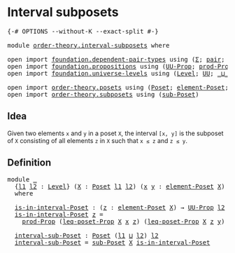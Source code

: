# Interval subposets

<pre class="Agda"><a id="31" class="Symbol">{-#</a> <a id="35" class="Keyword">OPTIONS</a> <a id="43" class="Pragma">--without-K</a> <a id="55" class="Pragma">--exact-split</a> <a id="69" class="Symbol">#-}</a>

<a id="74" class="Keyword">module</a> <a id="81" href="order-theory.interval-subposets.html" class="Module">order-theory.interval-subposets</a> <a id="113" class="Keyword">where</a>

<a id="120" class="Keyword">open</a> <a id="125" class="Keyword">import</a> <a id="132" href="foundation.dependent-pair-types.html" class="Module">foundation.dependent-pair-types</a> <a id="164" class="Keyword">using</a> <a id="170" class="Symbol">(</a><a id="171" href="foundation-core.dependent-pair-types.html#502" class="Record">Σ</a><a id="172" class="Symbol">;</a> <a id="174" href="foundation-core.dependent-pair-types.html#575" class="InductiveConstructor">pair</a><a id="178" class="Symbol">;</a> <a id="180" href="foundation-core.dependent-pair-types.html#592" class="Field">pr1</a><a id="183" class="Symbol">;</a> <a id="185" href="foundation-core.dependent-pair-types.html#604" class="Field">pr2</a><a id="188" class="Symbol">)</a>
<a id="190" class="Keyword">open</a> <a id="195" class="Keyword">import</a> <a id="202" href="foundation.propositions.html" class="Module">foundation.propositions</a> <a id="226" class="Keyword">using</a> <a id="232" class="Symbol">(</a><a id="233" href="foundation-core.propositions.html#1380" class="Function">UU-Prop</a><a id="240" class="Symbol">;</a> <a id="242" href="foundation-core.propositions.html#5863" class="Function">prod-Prop</a><a id="251" class="Symbol">)</a>
<a id="253" class="Keyword">open</a> <a id="258" class="Keyword">import</a> <a id="265" href="foundation.universe-levels.html" class="Module">foundation.universe-levels</a> <a id="292" class="Keyword">using</a> <a id="298" class="Symbol">(</a><a id="299" href="Agda.Primitive.html#597" class="Postulate">Level</a><a id="304" class="Symbol">;</a> <a id="306" href="foundation-core.universe-levels.html#222" class="Primitive">UU</a><a id="308" class="Symbol">;</a> <a id="310" href="Agda.Primitive.html#810" class="Primitive Operator">_⊔_</a><a id="313" class="Symbol">)</a>

<a id="316" class="Keyword">open</a> <a id="321" class="Keyword">import</a> <a id="328" href="order-theory.posets.html" class="Module">order-theory.posets</a> <a id="348" class="Keyword">using</a> <a id="354" class="Symbol">(</a><a id="355" href="order-theory.posets.html#731" class="Function">Poset</a><a id="360" class="Symbol">;</a> <a id="362" href="order-theory.posets.html#1145" class="Function">element-Poset</a><a id="375" class="Symbol">;</a> <a id="377" href="order-theory.posets.html#1194" class="Function">leq-poset-Prop</a><a id="391" class="Symbol">)</a>
<a id="393" class="Keyword">open</a> <a id="398" class="Keyword">import</a> <a id="405" href="order-theory.subposets.html" class="Module">order-theory.subposets</a> <a id="428" class="Keyword">using</a> <a id="434" class="Symbol">(</a><a id="435" href="order-theory.subposets.html#2246" class="Function">sub-Poset</a><a id="444" class="Symbol">)</a>
</pre>
## Idea

Given two elements `x` and `y` in a poset `X`, the interval `[x, y]` is the subposet of `X` consisting of all elements `z` in `X` such that `x ≤ z` and `z ≤ y`.

## Definition

<pre class="Agda"><a id="645" class="Keyword">module</a> <a id="652" href="order-theory.interval-subposets.html#652" class="Module">_</a>
  <a id="656" class="Symbol">{</a><a id="657" href="order-theory.interval-subposets.html#657" class="Bound">l1</a> <a id="660" href="order-theory.interval-subposets.html#660" class="Bound">l2</a> <a id="663" class="Symbol">:</a> <a id="665" href="Agda.Primitive.html#597" class="Postulate">Level</a><a id="670" class="Symbol">}</a> <a id="672" class="Symbol">(</a><a id="673" href="order-theory.interval-subposets.html#673" class="Bound">X</a> <a id="675" class="Symbol">:</a> <a id="677" href="order-theory.posets.html#731" class="Function">Poset</a> <a id="683" href="order-theory.interval-subposets.html#657" class="Bound">l1</a> <a id="686" href="order-theory.interval-subposets.html#660" class="Bound">l2</a><a id="688" class="Symbol">)</a> <a id="690" class="Symbol">(</a><a id="691" href="order-theory.interval-subposets.html#691" class="Bound">x</a> <a id="693" href="order-theory.interval-subposets.html#693" class="Bound">y</a> <a id="695" class="Symbol">:</a> <a id="697" href="order-theory.posets.html#1145" class="Function">element-Poset</a> <a id="711" href="order-theory.interval-subposets.html#673" class="Bound">X</a><a id="712" class="Symbol">)</a>
  <a id="716" class="Keyword">where</a>

  <a id="725" href="order-theory.interval-subposets.html#725" class="Function">is-in-interval-Poset</a> <a id="746" class="Symbol">:</a> <a id="748" class="Symbol">(</a><a id="749" href="order-theory.interval-subposets.html#749" class="Bound">z</a> <a id="751" class="Symbol">:</a> <a id="753" href="order-theory.posets.html#1145" class="Function">element-Poset</a> <a id="767" href="order-theory.interval-subposets.html#673" class="Bound">X</a><a id="768" class="Symbol">)</a> <a id="770" class="Symbol">→</a> <a id="772" href="foundation-core.propositions.html#1380" class="Function">UU-Prop</a> <a id="780" href="order-theory.interval-subposets.html#660" class="Bound">l2</a>
  <a id="785" href="order-theory.interval-subposets.html#725" class="Function">is-in-interval-Poset</a> <a id="806" href="order-theory.interval-subposets.html#806" class="Bound">z</a> <a id="808" class="Symbol">=</a>
    <a id="814" href="foundation-core.propositions.html#5863" class="Function">prod-Prop</a> <a id="824" class="Symbol">(</a><a id="825" href="order-theory.posets.html#1194" class="Function">leq-poset-Prop</a> <a id="840" href="order-theory.interval-subposets.html#673" class="Bound">X</a> <a id="842" href="order-theory.interval-subposets.html#691" class="Bound">x</a> <a id="844" href="order-theory.interval-subposets.html#806" class="Bound">z</a><a id="845" class="Symbol">)</a> <a id="847" class="Symbol">(</a><a id="848" href="order-theory.posets.html#1194" class="Function">leq-poset-Prop</a> <a id="863" href="order-theory.interval-subposets.html#673" class="Bound">X</a> <a id="865" href="order-theory.interval-subposets.html#806" class="Bound">z</a> <a id="867" href="order-theory.interval-subposets.html#693" class="Bound">y</a><a id="868" class="Symbol">)</a>

  <a id="873" href="order-theory.interval-subposets.html#873" class="Function">interval-sub-Poset</a> <a id="892" class="Symbol">:</a> <a id="894" href="order-theory.posets.html#731" class="Function">Poset</a> <a id="900" class="Symbol">(</a><a id="901" href="order-theory.interval-subposets.html#657" class="Bound">l1</a> <a id="904" href="Agda.Primitive.html#810" class="Primitive Operator">⊔</a> <a id="906" href="order-theory.interval-subposets.html#660" class="Bound">l2</a><a id="908" class="Symbol">)</a> <a id="910" href="order-theory.interval-subposets.html#660" class="Bound">l2</a>
  <a id="915" href="order-theory.interval-subposets.html#873" class="Function">interval-sub-Poset</a> <a id="934" class="Symbol">=</a> <a id="936" href="order-theory.subposets.html#2246" class="Function">sub-Poset</a> <a id="946" href="order-theory.interval-subposets.html#673" class="Bound">X</a> <a id="948" href="order-theory.interval-subposets.html#725" class="Function">is-in-interval-Poset</a>
</pre>